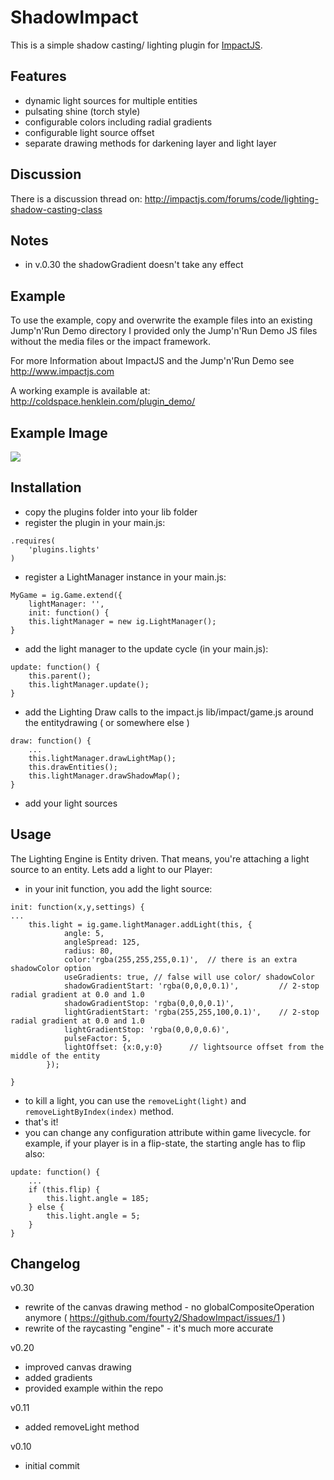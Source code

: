 ShadowImpact
============

This is a simple shadow casting/ lighting plugin for  [ImpactJS](http://www.impactjs.com).

Features
--------

 * dynamic light sources for multiple entities
 * pulsating shine (torch style)
 * configurable colors including radial gradients
 * configurable light source offset
 * separate drawing methods for darkening layer and light layer 

Discussion
----------

There is a discussion thread on: http://impactjs.com/forums/code/lighting-shadow-casting-class

Notes
-----
 * in v.0.30 the shadowGradient doesn't take any effect

Example
-------

To use the example, copy and overwrite the example files into an existing Jump'n'Run Demo directory
I provided only the Jump'n'Run Demo JS files without the media files or the impact framework.

For more Information about ImpactJS and the Jump'n'Run Demo see http://www.impactjs.com

A working example is available at: http://coldspace.henklein.com/plugin_demo/

Example Image
-------------

![](http://coldspace.henklein.com/v020_screenshot.png)

Installation
------------
* copy the plugins folder into your lib folder
* register the plugin in your main.js:

```
.requires(
	'plugins.lights'
)
```

* register a LightManager instance in your main.js:

```
MyGame = ig.Game.extend({
	lightManager: '',
	init: function() {
	this.lightManager = new ig.LightManager();
}
```

* add the light manager to the update cycle (in your main.js):

```
update: function() {
	this.parent();
	this.lightManager.update();
}
```

* add the Lighting Draw calls to the impact.js lib/impact/game.js around the entitydrawing ( or somewhere else )

```
draw: function() {
	...
	this.lightManager.drawLightMap();
	this.drawEntities();
 	this.lightManager.drawShadowMap();
}
```

* add your light sources


Usage
-----

The Lighting Engine is Entity driven. That means, you're attaching a light source to an entity.
Lets add a light to our Player:

* in your init function, you add the light source:

```
init: function(x,y,settings) {
...
	this.light = ig.game.lightManager.addLight(this, {
			angle: 5,	
			angleSpread: 125,	
			radius: 80,			
			color:'rgba(255,255,255,0.1)',	// there is an extra shadowColor option
			useGradients: true,	// false will use color/ shadowColor
			shadowGradientStart: 'rgba(0,0,0,0.1)',			// 2-stop radial gradient at 0.0 and 1.0
			shadowGradientStop: 'rgba(0,0,0,0.1)',
			lightGradientStart: 'rgba(255,255,100,0.1)',	// 2-stop radial gradient at 0.0 and 1.0
			lightGradientStop: 'rgba(0,0,0,0.6)',
			pulseFactor: 5,
			lightOffset: {x:0,y:0}		// lightsource offset from the middle of the entity
		});

}
```
* to kill a light, you can use the ```removeLight(light)``` and ```removeLightByIndex(index)``` method.
* that's it! 
* you can change any configuration attribute within game livecycle.
  for example, if your player is in a flip-state, the starting angle has to flip also:

```
update: function() {
	...
	if (this.flip) {
		this.light.angle = 185;
	} else {
		this.light.angle = 5;
	}
}
```

Changelog
---------

v0.30
* rewrite of the canvas drawing method - no globalCompositeOperation anymore ( https://github.com/fourty2/ShadowImpact/issues/1 )
* rewrite of the raycasting "engine" - it's much more accurate


v0.20
* improved canvas drawing
* added gradients
* provided example within the repo

v0.11
* added removeLight method

v0.10
* initial commit
